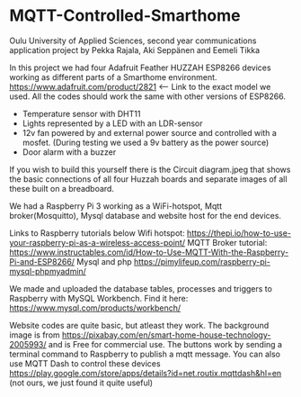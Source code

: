 # MQTT-Controlled-Smarthome
Oulu University of Applied Sciences, second year communications application project by Pekka Rajala, Aki Seppänen and Eemeli Tikka

In this project we had four Adafruit Feather HUZZAH ESP8266 devices working as different parts of a Smarthome environment.
https://www.adafruit.com/product/2821 <-- Link to the exact  model we used. 
All the codes should work the same with other versions of ESP8266.
- Temperature sensor with DHT11
- Lights represented by a LED with an LDR-sensor
- 12v fan powered by and external power source and controlled with a mosfet. (During testing we used a 9v battery as the power source)
- Door alarm with a buzzer

If you wish to build this yourself there is the Circuit diagram.jpeg that shows the basic connections of all four Huzzah boards and separate images of all these built on a breadboard.

We had a Raspberry Pi 3 working as a WiFi-hotspot, Mqtt broker(Mosquitto), Mysql database and website host for the end devices.

Links to Raspberry tutorials below
  Wifi hotspot: https://thepi.io/how-to-use-your-raspberry-pi-as-a-wireless-access-point/ 
  MQTT Broker tutorial: https://www.instructables.com/id/How-to-Use-MQTT-With-the-Raspberry-Pi-and-ESP8266/
  Mysql and php https://pimylifeup.com/raspberry-pi-mysql-phpmyadmin/

We made and uploaded the database tables, processes and triggers to Raspberry with MySQL Workbench. 
Find it here: https://www.mysql.com/products/workbench/

Website codes are quite basic, but atleast they work. The background image is from https://pixabay.com/en/smart-home-house-technology-2005993/ and is Free for commercial use.
The buttons work by sending a terminal command to Raspberry to publish a mqtt message.
You can also use MQTT Dash to control these devices https://play.google.com/store/apps/details?id=net.routix.mqttdash&hl=en (not ours, we just found it quite useful)
